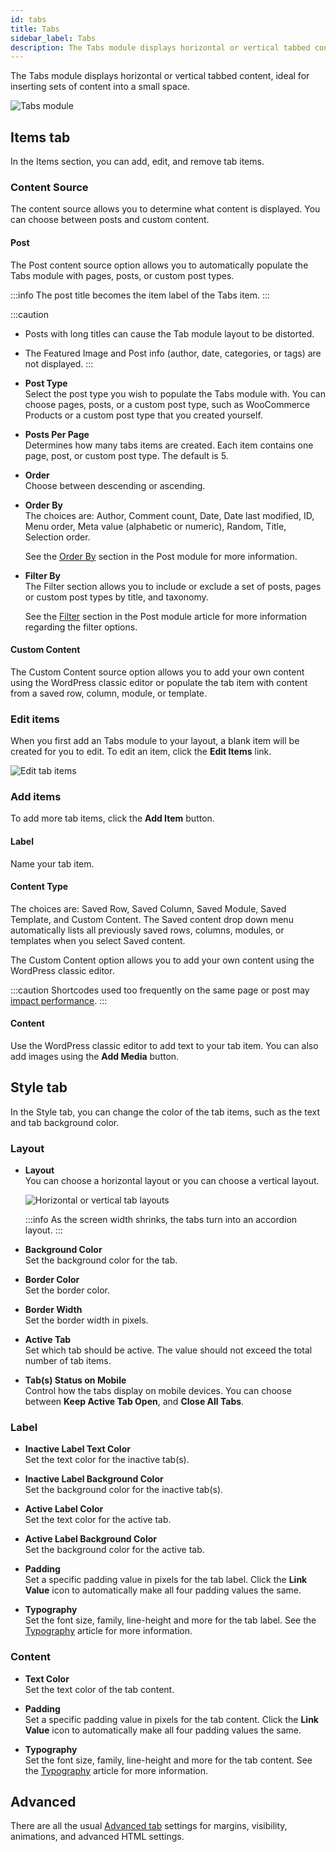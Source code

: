 ```yaml
---
id: tabs
title: Tabs
sidebar_label: Tabs
description: The Tabs module displays horizontal or vertical tabbed content, ideal for inserting sets of content into a small space.
---
```

The Tabs module displays horizontal or vertical tabbed content, ideal for inserting sets of content into a small space.

![Tabs module](/img/beaver-builder/modules--tabs--1.jpg)

## Items tab

In the Items section, you can add, edit, and remove tab items.

### Content Source

The content source allows you to determine what content is displayed. You can choose between posts and custom content.

#### Post

The Post content source option allows you to automatically populate the Tabs module with pages, posts, or custom post types.

:::info
The post title becomes the item label of the Tabs item.
:::

:::caution
* Posts with long titles can cause the Tab module layout to be distorted.
* The Featured Image and Post info (author, date, categories, or tags) are not displayed.
:::

* **Post Type**  
  Select the post type you wish to populate the Tabs module with. You can choose pages, posts, or a custom post type, such as WooCommerce Products or a custom post type that you created yourself.

* **Posts Per Page**  
  Determines how many tabs items are created. Each item contains one page, post, or custom post type. The default is 5.

* **Order**  
  Choose between descending or ascending.

* **Order By**  
  The choices are: Author, Comment count, Date, Date last modified, ID, Menu order, Meta value (alphabetic or numeric), Random, Title, Selection order.

  See the [Order By](/beaver-builder/layouts/modules/posts/posts.md#order-by)  section in the Post module for more information.

* **Filter By**  
  The Filter section allows you to include or exclude a set of posts, pages or custom post types by title, and taxonomy.

  See the [Filter](/beaver-builder/layouts/modules/posts/posts.md#filter) section in the Post module article for more information regarding the filter options.

#### Custom Content

The Custom Content source option allows you to add your own content using the WordPress classic editor or populate the tab item with content from a saved row, column, module, or template.

### Edit items

When you first add an Tabs module to your layout, a blank item will be created for you to edit. To edit an item, click the **Edit Items** link.

![Edit tab items](/img/beaver-builder/modules--tabs--2.jpg)

### Add items

To add more tab items, click the **Add Item** button.

#### Label

Name your tab item.

#### Content Type

The choices are: Saved Row, Saved Column, Saved Module, Saved Template, and Custom Content. The Saved content drop down menu automatically lists all previously saved rows, columns, modules, or templates when you select Saved content.

The Custom Content option allows you to add your own content using the WordPress classic editor.

:::caution
Shortcodes used too frequently on the same page or post may [impact performance](/beaver-builder/advanced-builder-techniques/shortcodes/shortcode-performance.md).
:::

#### Content

Use the WordPress classic editor to add text to your tab item. You can also add images using the **Add Media** button.

## Style tab

In the Style tab, you can change the color of the tab items, such as the text and tab background color.

### Layout

* **Layout**  
  You can choose a horizontal layout or you can choose a vertical layout.

  ![Horizontal or vertical tab layouts](/img/beaver-builder/modules--tabs--3.jpg)

  :::info
  As the screen width shrinks, the tabs turn into an accordion layout.
  :::

* **Background Color**  
  Set the background color for the tab.

* **Border Color**  
  Set the border color.

* **Border Width**  
  Set the border width in pixels.

* **Active Tab**  
  Set which tab should be active. The value should not exceed the total number of tab items.

* **Tab(s) Status on Mobile**  
  Control how the tabs display on mobile devices. You can choose between **Keep Active Tab Open**, and **Close All Tabs**.

### Label

* **Inactive Label Text Color**  
  Set the text color for the inactive tab(s).

* **Inactive Label Background Color**  
  Set the background color for the inactive tab(s).

* **Active Label Color**  
  Set the text color for the active tab.

* **Active Label Background Color**  
  Set the background color for the active tab.

* **Padding**  
  Set a specific padding value in pixels for the tab label. Click the **Link Value** icon to automatically make all four padding values the same.

* **Typography**  
  Set the font size, family, line-height and more for the tab label. See the [Typography](/beaver-builder/styles/typography/typography.md) article for more information.

### Content

* **Text Color**  
  Set the text color of the tab content.

* **Padding**  
  Set a specific padding value in pixels for the tab content. Click the **Link Value** icon to automatically make all four padding values the same.

* **Typography**  
  Set the font size, family, line-height and more for the tab content. See the [Typography](/beaver-builder/styles/typography/typography.md) article for more information.

## Advanced

There are all the usual [Advanced tab](/beaver-builder/layouts/advanced-tab-rows-columns-modules.md) settings for margins, visibility, animations, and advanced HTML settings.
